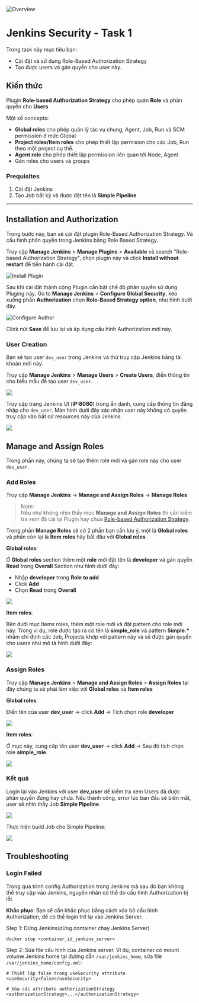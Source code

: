 
![Overview](./images/Jenkins-RBAC.png)

# Jenkins Security - Task 1

Trong task này mục tiêu bạn:
- Cài đặt và sử dụng Role-Based Authorization Strategy
- Tạo được users và gán quyền cho user này.

## Kiến thức

Plugin **Role-based Authorization Strategy** cho phép quản **Role** và phân quyền cho **Users**

Một số concepts:
  
- **Global roles** cho phép quản lý tác vụ chung, Agent, Job, Run và SCM permission ở mức Global
- **Project roles/Item roles** cho phép thiết lập permision cho các Job, Run theo một project cụ thể.
- **Agent role** cho phép thiết lập permission liên quan tới Node, Agent
- Gán roles cho users và groups

### Prequisites

1. Cài đặt Jenkins
2. Tạo Job bất kỳ và được đặt tên là **Simple Pipeline**
----------------------------  

## Installation and Authorization  
  
Trong bước này, bạn sẽ cài đặt plugin Role-Based Authorization Strategy. Và cấu hình phân quyền trong Jenkins bằng Role Based Strategy.
  
Truy cập **Manage Jenkins** > **Manage Plugins** > **Available**  và search "Role-based Authorization Strategy", chọn plugin này và click **Install without restart** để tiến hành cài đặt.

![Install Plugin](./images/instal_role_plugin.png)  
 
Sau khi cài đặt thành công Plugin cần bật chế độ phân quyền sử dụng Pluging này.
Go to **Manage Jenkins** > **Configure Global Security**, kéo xuống phần  **Authorization**  chọn **Role-Based Strategy option**,  như hình dưới đây.  
  
![Configure Author](./images/configure_global_security.png)  

Click nút **Save** để lưu lại và áp dụng cấu hình Authorization mới này.
  
### User Creation  

Bạn sẽ tạo user `dev_user` trong Jenkins và thử truy cập Jenkins bằng tài khoản mới này.

Truy cập **Manage Jenkins** > **Manage Users** > **Create Users**, điền thông tin cho biểu mẫu để tạo user `dev_user`.
  
![](./images/create_dev_user.png)  
  
Truy cập trang Jenkins UI (**IP:8080**) trong ẩn danh, cung cấp thông tin đăng nhập cho `dev_user`. Màn hình dưới đây xác nhận user này không có quyền truy cập vào bất cứ resources này của Jenkins
  
![](./images/dev_user_login.png)  
  
## Manage and Assign Roles  

Trong phần này, chúng ta sẽ tạo thêm role mới và gán role này cho user `dev_user`.
  
### Add Roles

Truy cập **Manage Jenkins** -> **Manage and Assign Roles** -> **Manage Roles**  
 
> Note:\
Nếu như không nhìn thấy mục **Manage and Assign Roles**  thì cần kiểm tra xem đã cài lại Plugin hay chưa [Role-based Authorization Strategy](https://plugins.jenkins.io/role-strategy).  
  
Trong phần **Manage Roles** sẽ có 2 phần bạn cần lưu ý, một là **Global roles** và phần còn lại là **Item roles** hãy bắt đầu với **Global roles**
  
**Global roles**:

Ở **Global roles** section thêm một **role** mới đặt tên là **developer** và gán quyền **Read** trong **Overall** Section như hình dưới đây:
- Nhập **developer** trong **Role to add**
- Click **Add**
- Chọn **Read** trong **Overall**
  
![](./images/add_developer_in_gobal_role.png)  
  
**Item roles**:

Bên dưới mục Items roles, thêm một role mới và đặt pattern cho role mới này. Trong ví dụ, role được tạo ra có tên là **simple_role** và pattern **Simple.\*** nhằm chỉ định các Job, Projects khớp với pattern này và sẽ được gán quyền cho users như mô tả hình dưới đây:
  
![](./images/add_item_role.png)  
  
### Assign Roles

Truy cập **Manage Jenkins** > **Manage and Assign Roles** > **Assign Roles** tại đây chúng ta sẽ phải làm việc với **Global roles** và **Item roles**
  
**Global roles**:

Điền tên của user **dev_user** -> click **Add** -> Tích chọn role  **developer**
  
![](./images/assign_role_global.png)  
  
**Item roles**:

Ở mục này, cung câp tên user **dev_user** -> click **Add** -> Sau đó tích chọn role **simple_role**.
  
![](./images/assign_role_item.png)  

### Kết quả  

Login lại vào Jenkins với user **dev_user** để kiểm tra xem Users đã được phân quyền đúng hay chưa. Nếu thành công, error lúc ban đầu sẽ biến mất, user sẽ nhìn thấy Job **Simple Pipeline**
  
![](./images/result.png)

Thực hiện build Job cho Simple Pipeline:

![](./images/result_2.png)

## Troubleshooting

### Login Failed

Trong quá trình config Authorization trong Jenkins mà sau đó bạn không thể truy cập vào Jenkins, nguyên nhân có thể do cấu hình Authorization bị lỗi.

**Khắc phục**: Bạn sẽ cần khắc phục bằng cách xóa bỏ cấu hình Authorization, để có thể login trở lại vào Jenkins Server.

Step 1: Dừng Jenkins(dừng container chạy Jenkins Server)

```/bin/bash
docker stop <container_id_jenkins_server>
```

Step 2: Sửa file cấu hình của Jenkins server. Ví dụ, container có mount volume Jenkins home tại đường dẫn `/var/jenkins_home`, sửa file `/var/jenkins_home/config.xml`:

```config
# Thiết lập false trong useSecurity attribute
<useSecurity>false</useSecurity>

# Xóa các attribute authorizationStrategy
<authorizationStrategy>...</authorizationStrategy>
```
